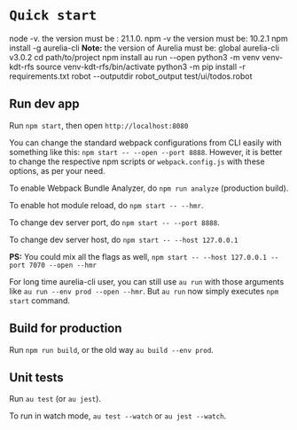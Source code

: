 # `Quick start`

node -v.
the version must be : 21.1.0.
npm -v
the version must be: 10.2.1
npm install -g aurelia-cli
**Note:** the version of Aurelia must be: global aurelia-cli v3.0.2
cd path/to/project
npm install
au run --open
python3 -m venv venv-kdt-rfs
source venv-kdt-rfs/bin/activate
python3 -m pip install -r requirements.txt
robot --outputdir robot_output test/ui/todos.robot

## Run dev app

Run `npm start`, then open `http://localhost:8080`

You can change the standard webpack configurations from CLI easily with something like this: `npm start -- --open --port 8888`. However, it is better to change the respective npm scripts or `webpack.config.js` with these options, as per your need.

To enable Webpack Bundle Analyzer, do `npm run analyze` (production build).

To enable hot module reload, do `npm start -- --hmr`.

To change dev server port, do `npm start -- --port 8888`.

To change dev server host, do `npm start -- --host 127.0.0.1`

**PS:** You could mix all the flags as well, `npm start -- --host 127.0.0.1 --port 7070 --open --hmr`

For long time aurelia-cli user, you can still use `au run` with those arguments like `au run --env prod --open --hmr`. But `au run` now simply executes `npm start` command.

## Build for production

Run `npm run build`, or the old way `au build --env prod`.

## Unit tests

Run `au test` (or `au jest`).

To run in watch mode, `au test --watch` or `au jest --watch`.
